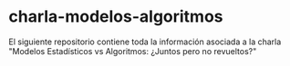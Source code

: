 # charla-modelos-algoritmos
El siguiente repositorio contiene toda la información asociada a la charla "Modelos Estadísticos vs Algoritmos: ¿Juntos pero no revueltos?"

